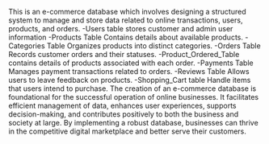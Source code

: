 This is an e-commerce database which  involves designing a structured system to manage and store data related to online transactions, users, products, and orders.
 -Users table stores customer and admin user information 
-Products Table Contains details about available products.
-Categories Table Organizes products into distinct categories.
-Orders Table Records customer orders and their statuses.
-Product_Ordered_Table contains details of products associated with each order.
-Payments Table Manages payment transactions related to orders.
-Reviews Table Allows users to leave feedback on products.
-Shopping_Cart table Handle items that users intend to purchase.
The creation of an e-commerce database is foundational for the successful operation of online businesses. It facilitates efficient management of data, enhances user experiences, supports decision-making, and contributes positively to both the business and society at large. By implementing a robust database, businesses can thrive in the competitive digital marketplace and better serve their customers.
